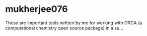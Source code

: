 # mukherjee076
These are important tools written by me for working with ORCA (a computational chemistry open source package) in a su…
